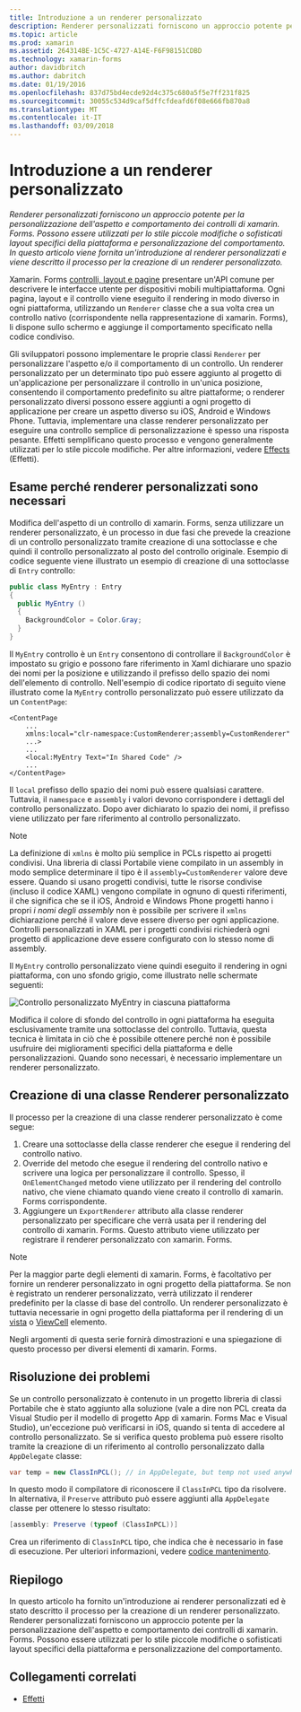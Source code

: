 ```yaml
---
title: Introduzione a un renderer personalizzato
description: Renderer personalizzati forniscono un approccio potente per la personalizzazione dell'aspetto e comportamento dei controlli di xamarin. Forms. Possono essere utilizzati per lo stile piccole modifiche o sofisticati layout specifici della piattaforma e personalizzazione del comportamento. In questo articolo viene fornita un'introduzione al renderer personalizzati e viene descritto il processo per la creazione di un renderer personalizzato.
ms.topic: article
ms.prod: xamarin
ms.assetid: 264314BE-1C5C-4727-A14E-F6F98151CDBD
ms.technology: xamarin-forms
author: davidbritch
ms.author: dabritch
ms.date: 01/19/2016
ms.openlocfilehash: 837d75bd4ecde92d4c375c680a5f5e7ff231f825
ms.sourcegitcommit: 30055c534d9caf5dffcfdeafd6f08e666fb870a8
ms.translationtype: MT
ms.contentlocale: it-IT
ms.lasthandoff: 03/09/2018
---
```

# <a name="introduction-to-custom-renderers"></a>Introduzione a un renderer personalizzato

_Renderer personalizzati forniscono un approccio potente per la personalizzazione dell'aspetto e comportamento dei controlli di xamarin. Forms. Possono essere utilizzati per lo stile piccole modifiche o sofisticati layout specifici della piattaforma e personalizzazione del comportamento. In questo articolo viene fornita un'introduzione al renderer personalizzati e viene descritto il processo per la creazione di un renderer personalizzato._

Xamarin. Forms [controlli, layout e pagine](~/xamarin-forms/user-interface/controls/index.md) presentare un'API comune per descrivere le interfacce utente per dispositivi mobili multipiattaforma. Ogni pagina, layout e il controllo viene eseguito il rendering in modo diverso in ogni piattaforma, utilizzando un `Renderer` classe che a sua volta crea un controllo nativo (corrispondente nella rappresentazione di xamarin. Forms), li dispone sullo schermo e aggiunge il comportamento specificato nella codice condiviso.

Gli sviluppatori possono implementare le proprie classi `Renderer` per personalizzare l'aspetto e/o il comportamento di un controllo. Un renderer personalizzato per un determinato tipo può essere aggiunto al progetto di un'applicazione per personalizzare il controllo in un'unica posizione, consentendo il comportamento predefinito su altre piattaforme; o renderer personalizzato diversi possono essere aggiunti a ogni progetto di applicazione per creare un aspetto diverso su iOS, Android e Windows Phone. Tuttavia, implementare una classe renderer personalizzato per eseguire una controllo semplice di personalizzazione è spesso una risposta pesante. Effetti semplificano questo processo e vengono generalmente utilizzati per lo stile piccole modifiche. Per altre informazioni, vedere [Effects](~/xamarin-forms/app-fundamentals/effects/index.md) (Effetti).

## <a name="examining-why-custom-renderers-are-necessary"></a>Esame perché renderer personalizzati sono necessari

Modifica dell'aspetto di un controllo di xamarin. Forms, senza utilizzare un renderer personalizzato, è un processo in due fasi che prevede la creazione di un controllo personalizzato tramite creazione di una sottoclasse e che quindi il controllo personalizzato al posto del controllo originale. Esempio di codice seguente viene illustrato un esempio di creazione di una sottoclasse di `Entry` controllo:

```csharp
public class MyEntry : Entry
{
  public MyEntry ()
  {
    BackgroundColor = Color.Gray;
  }
}
```

Il `MyEntry` controllo è un `Entry` consentono di controllare il `BackgroundColor` è impostato su grigio e possono fare riferimento in Xaml dichiarare uno spazio dei nomi per la posizione e utilizzando il prefisso dello spazio dei nomi dell'elemento di controllo. Nell'esempio di codice riportato di seguito viene illustrato come la `MyEntry` controllo personalizzato può essere utilizzato da un `ContentPage`:

```xaml
<ContentPage
    ...
    xmlns:local="clr-namespace:CustomRenderer;assembly=CustomRenderer"
    ...>
    ...
    <local:MyEntry Text="In Shared Code" />
    ...
</ContentPage>
```

Il `local` prefisso dello spazio dei nomi può essere qualsiasi carattere. Tuttavia, il `namespace` e `assembly` i valori devono corrispondere i dettagli del controllo personalizzato. Dopo aver dichiarato lo spazio dei nomi, il prefisso viene utilizzato per fare riferimento al controllo personalizzato.

> [!NOTE]
> La definizione di `xmlns` è molto più semplice in PCLs rispetto ai progetti condivisi. Una libreria di classi Portabile viene compilato in un assembly in modo semplice determinare il tipo è il `assembly=CustomRenderer` valore deve essere. Quando si usano progetti condivisi, tutte le risorse condivise (incluso il codice XAML) vengono compilate in ognuno di questi riferimenti, il che significa che se il iOS, Android e Windows Phone progetti hanno i propri *i nomi degli assembly* non è possibile per scrivere il `xmlns` dichiarazione perché il valore deve essere diverso per ogni applicazione. Controlli personalizzati in XAML per i progetti condivisi richiederà ogni progetto di applicazione deve essere configurato con lo stesso nome di assembly.

Il `MyEntry` controllo personalizzato viene quindi eseguito il rendering in ogni piattaforma, con uno sfondo grigio, come illustrato nelle schermate seguenti:

![](introduction-images/screenshots.png "Controllo personalizzato MyEntry in ciascuna piattaforma")

Modifica il colore di sfondo del controllo in ogni piattaforma ha eseguita esclusivamente tramite una sottoclasse del controllo. Tuttavia, questa tecnica è limitata in ciò che è possibile ottenere perché non è possibile usufruire dei miglioramenti specifici della piattaforma e delle personalizzazioni. Quando sono necessari, è necessario implementare un renderer personalizzato.

## <a name="creating-a-custom-renderer-class"></a>Creazione di una classe Renderer personalizzato

Il processo per la creazione di una classe renderer personalizzato è come segue:

1. Creare una sottoclasse della classe renderer che esegue il rendering del controllo nativo.
1. Override del metodo che esegue il rendering del controllo nativo e scrivere una logica per personalizzare il controllo. Spesso, il `OnElementChanged` metodo viene utilizzato per il rendering del controllo nativo, che viene chiamato quando viene creato il controllo di xamarin. Forms corrispondente.
1. Aggiungere un `ExportRenderer` attributo alla classe renderer personalizzato per specificare che verrà usata per il rendering del controllo di xamarin. Forms. Questo attributo viene utilizzato per registrare il renderer personalizzato con xamarin. Forms.

> [!NOTE]
> Per la maggior parte degli elementi di xamarin. Forms, è facoltativo per fornire un renderer personalizzato in ogni progetto della piattaforma. Se non è registrato un renderer personalizzato, verrà utilizzato il renderer predefinito per la classe di base del controllo. Un renderer personalizzato è tuttavia necessarie in ogni progetto della piattaforma per il rendering di un [vista](https://developer.xamarin.com/api/type/Xamarin.Forms.View/) o [ViewCell](https://developer.xamarin.com/api/type/Xamarin.Forms.ViewCell/) elemento.

Negli argomenti di questa serie fornirà dimostrazioni e una spiegazione di questo processo per diversi elementi di xamarin. Forms.

## <a name="troubleshooting"></a>Risoluzione dei problemi

Se un controllo personalizzato è contenuto in un progetto libreria di classi Portabile che è stato aggiunto alla soluzione (vale a dire non PCL creata da Visual Studio per il modello di progetto App di xamarin. Forms Mac e Visual Studio), un'eccezione può verificarsi in iOS, quando si tenta di accedere al controllo personalizzato. Se si verifica questo problema può essere risolto tramite la creazione di un riferimento al controllo personalizzato dalla `AppDelegate` classe:

```csharp
var temp = new ClassInPCL(); // in AppDelegate, but temp not used anywhere
```

In questo modo il compilatore di riconoscere il `ClassInPCL` tipo da risolvere. In alternativa, il `Preserve` attributo può essere aggiunti alla `AppDelegate` classe per ottenere lo stesso risultato:

```csharp
[assembly: Preserve (typeof (ClassInPCL))]
```

Crea un riferimento di `ClassInPCL` tipo, che indica che è necessario in fase di esecuzione. Per ulteriori informazioni, vedere [codice mantenimento](~/ios/deploy-test/linker.md).

## <a name="summary"></a>Riepilogo

In questo articolo ha fornito un'introduzione ai renderer personalizzati ed è stato descritto il processo per la creazione di un renderer personalizzato. Renderer personalizzati forniscono un approccio potente per la personalizzazione dell'aspetto e comportamento dei controlli di xamarin. Forms. Possono essere utilizzati per lo stile piccole modifiche o sofisticati layout specifici della piattaforma e personalizzazione del comportamento.


## <a name="related-links"></a>Collegamenti correlati

- [Effetti](~/xamarin-forms/app-fundamentals/effects/index.md)
